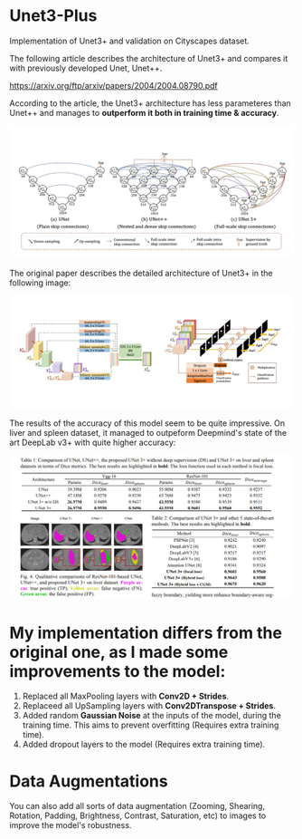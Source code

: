 # Unet3-Plus
Implementation of Unet3+ and validation on Cityscapes dataset.

The following article describes the architecture of Unet3+ and compares it with previously developed Unet, Unet++.

https://arxiv.org/ftp/arxiv/papers/2004/2004.08790.pdf

According to the article, the Unet3+ architecture has less parameteres than Unet++ and manages to **outperform it both in training time & accuracy**.

![](https://github.com/kochlisGit/Unet3-Plus/blob/main/Unet3%2B/architecture.png)

The original paper describes the detailed architecture of Unet3+ in the following image:

![](https://github.com/kochlisGit/Unet3-Plus/blob/main/Unet3%2B/in_depth.png)

The results of the accuracy of this model seem to be quite impressive. On liver and spleen dataset, it managed to outpeform Deepmind's state of the art DeepLab v3+ with quite higher accuracy:

![](https://github.com/kochlisGit/Unet3-Plus/blob/main/Unet3%2B/results.png)

# My implementation differs from the original one, as I made some improvements to the model:

1. Replaced all MaxPooling layers with **Conv2D + Strides**.
2. Replaceed all UpSampling layers with **Conv2DTranspose + Strides**.
3. Added random **Gaussian Noise** at the inputs of the model, during the training time. This aims to prevent overfitting (Requires extra training time).
4. Added dropout layers to the model (Requires extra training time).

# Data Augmentations
You can also add all sorts of data augmentation (Zooming, Shearing, Rotation, Padding, Brightness, Contrast, Saturation, etc) to images to improve the model's robustness.
